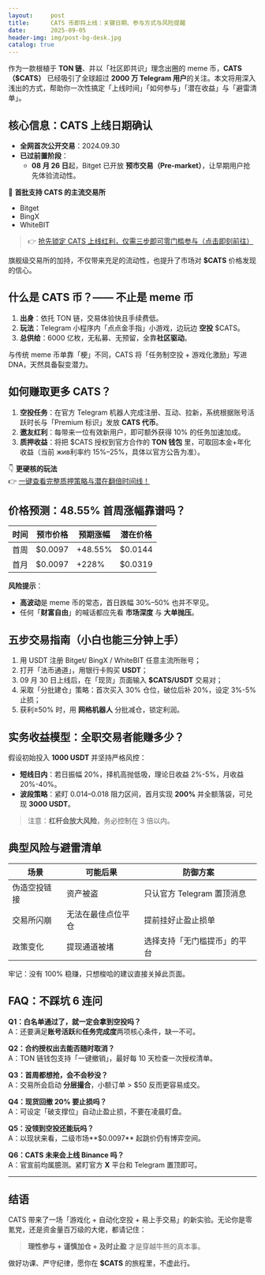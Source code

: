 ```yaml
---
layout:     post
title:      CATS 币即将上线：关键日期、参与方式与风险提醒
date:       2025-09-05
header-img: img/post-bg-desk.jpg
catalog: true
---
```


作为一款根植于 **TON 链**、并以「社区即共识」理念出圈的 meme 币，**CATS（$CATS）** 已经吸引了全球超过 **2000 万 Telegram 用户**的关注。本文将用深入浅出的方式，帮助你一次性搞定「上线时间」「如何参与」「潜在收益」与「避雷清单」。

## 核心信息：CATS 上线日期确认

- **全网首次公开交易**：2024.09.30  
- **已过前置阶段**：
  - **08 月 26 日**起，Bitget 已开放 **预市交易（Pre-market）**，让早期用户抢先体验流动性。

👀 **首批支持 CATS 的主流交易所**  
- Bitget  
- BingX  
- WhiteBIT  

> 👉 [抢先锁定 CATS 上线红利，仅需三步即可零门槛参与（点击即刻前往）](https://okxdog.com/)

旗舰级交易所的加持，不仅带来充足的流动性，也提升了市场对 **$CATS** 价格发现的信心。

## 什么是 CATS 币？—— 不止是 meme 币

1. **出身**：依托 TON 链，交易体验快且手续费低。  
2. **玩法**：Telegram 小程序内「点点金手指」小游戏，边玩边 **空投** $CATS。  
3. **总供给**：6000 亿枚，无私募、无预留，全靠**社区驱动**。  

与传统 meme 币单靠「梗」不同，CATS 将「任务制空投 + 游戏化激励」写进 DNA，天然具备裂变潜力。

## 如何赚取更多 CATS？

1. **空投任务**：在官方 Telegram 机器人完成注册、互动、拉新，系统根据账号活跃时长与「Premium 标识」发放 **CATS 代币**。  
2. **邀友红利**：每带来一位有效新用户，即可额外获得 10% 的任务加速加成。  
3. **质押收益**：将把 $CATS 授权到官方合作的 **TON 钱包** 里，可取回本金+年化收益（当前 жив利率约 15%–25%，具体以官方公告为准）。

👇 **更硬核的玩法**  
👉 [一键查看完整质押策略与潜在翻倍时间线！](https://okxdog.com/)

## 价格预测：48.55% 首周涨幅靠谱吗？

| 时间 | 预市价格 | 预期涨幅 | 潜在价格 |
|---|---|---|---|
| 首周 | $0.0097 | +48.55% | $0.0144 |
| 首月 | $0.0097 | +228% | $0.0319 |

**风险提示**：  
- **高波动**是 meme 币的常态，首日跌幅 30%–50% 也并不罕见。  
- 任何「**财富自由**」的喊话都应先看 **市场深度** 与 **大单抛压**。  

## 五步交易指南（小白也能三分钟上手）

1. 用 USDT 注册 Bitget/ BingX / WhiteBIT 任意主流所账号；  
2. 打开「法币通道」，用银行卡购买 **USDT**；  
3. 09 月 30 日上线后，在「现货」页面输入 **$CATS/USDT** 交易对；  
4. 采取「分批建仓」策略：首次买入 30% 仓位，破位后补 20%，设定 3%-5% 止损；  
5. 获利≥50% 时，用 **网格机器人** 分批减仓，锁定利润。

## 实务收益模型：全职交易者能赚多少？

假设初始投入 **1000 USDT** 并坚持严格风控：  
- **短线日内**：若日振幅 20%，择机高抛低吸，理论日收益 2%-5%，月收益 20%-40%。  
- **波段策略**：紧盯 0.014–0.018 阻力区间，首月实现 **200%** 并全额落袋，可兑现 **3000 USDT**。  
> 注意：**杠杆会放大风险**，务必控制在 3 倍以内。

## 典型风险与避雷清单

| 场景 | 可能后果 | 防御方案 |
|---|---|---|
| 伪造空投链接 | 资产被盗 | 只认官方 Telegram 置顶消息 |
| 交易所闪崩 | 无法在最佳点位平仓 | 提前挂好止盈止损单 |
| 政策变化 | 提现通道被堵 | 选择支持「无门槛提币」的平台 |

牢记：没有 100% 稳赚，只想梭哈的建议直接关掉此页面。

## FAQ：不踩坑 6 连问

**Q1：白名单通过了，就一定会拿到空投吗？**  
A：还要满足**账号活跃**和**任务完成度**两项核心条件，缺一不可。

**Q2：合约授权出去能否随时取消？**  
A：TON 链钱包支持「一键撤销」，最好每 10 天检查一次授权清单。

**Q3：首周都想抢，会不会秒没？**  
A：交易所会启动 **分层撮合**，小额订单 > $50 反而更容易成交。

**Q4：现货回撤 20% 要止损吗？**  
A：可设定「破支撑位」自动止盈止损，不要在凌晨盯盘。

**Q5：没领到空投还能玩吗？**  
A：以现状来看，二级市场**$0.0097** 起跳价仍有博弈空间。

**Q6：CATS 未来会上线 Binance 吗？**  
A：官宣前均属臆测。紧盯官方 **X** 平台和 Telegram 置顶即可。

---

## 结语

CATS 带来了一场「游戏化 + 自动化空投 + 易上手交易」的新实验。无论你是零氪党，还是资金量百万级的大佬，都请记住：  
> **理性参与 + 谨慎加仓 + 及时止盈** 才是穿越牛熊的真本事。  

做好功课、严守纪律，愿你在 **$CATS** 的旅程里，不虚此行。